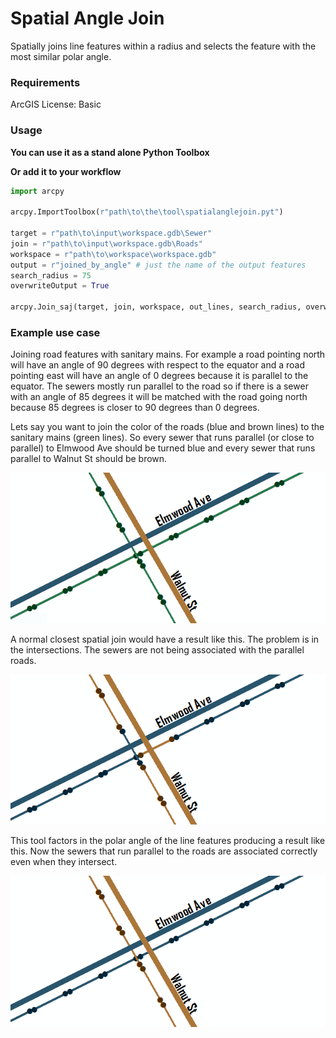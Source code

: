 # Spatial Angle Join
Spatially joins line features within a radius and selects the feature with the most similar polar angle.

### Requirements

ArcGIS License: Basic

### Usage

**You can use it as a stand alone Python Toolbox**

**Or add it to your workflow**

```python
import arcpy

arcpy.ImportToolbox(r"path\to\the\tool\spatialanglejoin.pyt")

target = r"path\to\input\workspace.gdb\Sewer"
join = r"path\to\input\workspace.gdb\Roads"
workspace = r"path\to\workspace\workspace.gdb"
output = r"joined_by_angle" # just the name of the output features
search_radius = 75
overwriteOutput = True

arcpy.Join_saj(target, join, workspace, out_lines, search_radius, overwriteOutput)
```

### Example use case

Joining road features with sanitary mains. For example a road pointing north will have an angle of 90 degrees with respect to the equator and a road pointing east will have an angle of 0 degrees because it is parallel to the equator. The sewers mostly run parallel to the road so if there is a sewer with an angle of 85 degrees it will be matched with the road going north because 85 degrees is closer to 90 degrees than 0 degrees.

Lets say you want to join the color of the roads (blue and brown lines) to the sanitary mains (green lines). So every sewer that runs parallel (or close to parallel) to Elmwood Ave should be turned blue and every sewer that runs parallel to Walnut St should be brown.

![Roads and Sewer](docs/original.png)

 A normal closest spatial join would have a result like this. The problem is in the intersections. The sewers are not being associated with the parallel roads.

![Spatial Join Closest](docs/by_closest.png)

This tool factors in the polar angle of the line features producing a result like this. Now the sewers that run parallel to the roads are associated correctly even when they intersect.

![spatial angle join](docs/by_closest_angle.png)